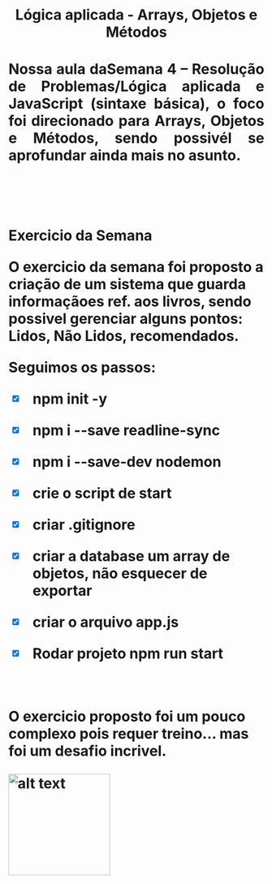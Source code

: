 <h1 align="center">Lógica aplicada - Arrays, Objetos e Métodos <h1>

<p align="justify">Nossa aula daSemana 4 – Resolução de Problemas/Lógica aplicada e JavaScript (sintaxe básica),
o foco foi direcionado para Arrays, Objetos e Métodos, sendo possivél se aprofundar ainda mais no asunto.
<p><br><br>

<p2 align="justify"> Exercicio da Semana <br>

O exercicio da semana foi proposto a criação de um sistema que guarda informaçãoes ref. aos livros, sendo possivel gerenciar alguns pontos: Lidos, Não Lidos, recomendados.

Seguimos os passos:

- [x] npm init -y

- [x] npm i --save readline-sync

- [x] npm i --save-dev nodemon

- [x] crie o script de start

- [x] criar .gitignore

- [x] criar a database um array de objetos, não esquecer de exportar

- [x] criar o arquivo app.js

- [x] Rodar projeto npm run start

<br>

<p3 align="justify"> O exercicio proposto foi um pouco complexo pois requer treino... mas foi um desafio incrivel.

<img src="img01.jpg" alt="alt text" width="200"/>
